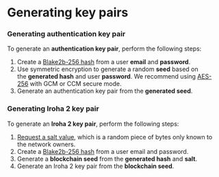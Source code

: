 # Generating key pairs

### Generating authentication key pair

To generate an **authentication key pair**, perform the following steps:

1. Create a [Blake2b-256 hash](<https://en.wikipedia.org/wiki/BLAKE_(hash_function)>) from a user **email** and **password**.
2. Use symmetric encryption to generate a random **seed** based on the **generated hash** and user **password**. We recommend using [AES-256](https://en.wikipedia.org/wiki/Advanced_Encryption_Standard) with GCM or CCM secure mode.
3. Generate an authentication key pair from the **generated seed**.

### Generating Iroha 2 key pair

To generate an **Iroha 2 key pair**, perform the following steps:

1. [Request a salt value](../api-specification/auth-controller/retrieving-salt-values.md), which is a random piece of bytes only known to the network owners.
2. Create a [Blake2b-256 hash](<https://en.wikipedia.org/wiki/BLAKE_(hash_function)>) from a user email and password.
3. Generate a **blockchain seed** from the **generated hash** and **salt**.
4. Generate an Iroha 2 key pair from the **blockchain seed**.
